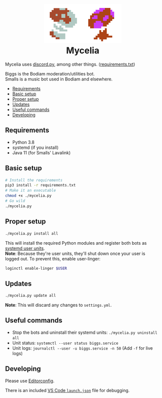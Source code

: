 <h1 align="center">
  <img src="./.readme/biggs.png" width="25%"><img src="./.readme/smalls.png" width="25%"><br>
  Mycelia
</h1>

Mycelia uses [discord.py], among other things. ([requirements.txt](./requirements.txt))

Biggs is the Bodiam moderation/utilities bot.  
Smalls is a music bot used in Bodiam and elsewhere.

- [Requirements](#requirements)
- [Basic setup](#basic-setup)
- [Proper setup](#proper-setup)
- [Updates](#updates)
- [Useful commands](#useful-commands)
- [Developing](#developing)

## Requirements

* Python 3.8
* systemd (if you install)
* Java 11 (for Smalls' Lavalink)

## Basic setup

```sh
# Install the requirements
pip3 install -r requirements.txt
# Make it an executable
chmod +x ./mycelia.py
# Go wild
./mycelia.py
```

## Proper setup

```sh
./mycelia.py install all
```

This will install the required Python modules and register both bots as [systemd user units][systemd-user].  
**Note**: Because they're user units, they'll shut down once your user is logged out. To prevent this, enable user-linger:

```sh
loginctl enable-linger $USER
```

## Updates

```sh
./mycelia.py update all
```

**Note**: This will discard any changes to `settings.yml`.

## Useful commands

* Stop the bots and uninstall their systemd units: `./mycelia.py uninstall all`
* Unit status: `systemctl --user status biggs.service`
* Unit logs: `journalctl --user -u biggs.service -n 50` (Add `-f` for live logs)

## Developing

Please use [Editorconfig].

There is an included [VS Code `launch.json`][vscode-debugging] file for debugging.

[discord.py]:       https://github.com/Rapptz/discord.py
[systemd-user]:     https://wiki.archlinux.org/index.php/Systemd/User
[Editorconfig]:     https://editorconfig.org/
[vscode-debugging]: https://code.visualstudio.com/Docs/editor/debugging
